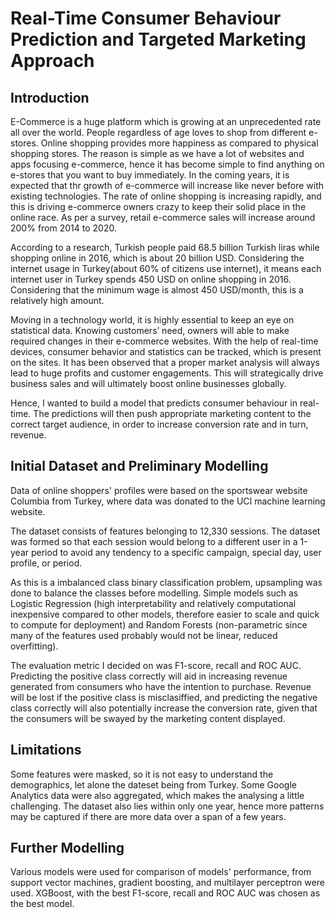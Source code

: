 # Real-Time Consumer Behaviour Prediction and Targeted Marketing Approach

## Introduction

E-Commerce is a huge platform which is growing at an unprecedented rate all over the world. People regardless of age loves to shop from different e-stores. Online shopping provides more happiness as compared to physical shopping stores. The reason is simple as we have a lot of websites and apps focusing e-commerce, hence it has become simple to find anything on e-stores that you want to buy immediately. In the coming years, it is expected that thr growth of e-commerce will increase like never before with existing technologies. The rate of online shopping is increasing rapidly, and this is driving e-commerce owners crazy to keep their solid place in the online race. As per a survey, retail e-commerce sales will increase around 200% from 2014 to 2020.

According to a research, Turkish people paid 68.5 billion Turkish liras while shopping online in 2016, which is about 20 billion USD. Considering the internet usage in Turkey(about 60% of citizens use internet), it means each internet user in Turkey spends 450 USD on online shopping in 2016. Considering that the minimum wage is almost 450 USD/month, this is a relatively high amount.

Moving in a technology world, it is highly essential to keep an eye on statistical data. Knowing customers’ need, owners will able to make required changes in their e-commerce websites. With the help of real-time devices, consumer behavior and statistics can be tracked, which is present on the sites. It has been observed that a proper market analysis will always lead to huge profits and customer engagements. This will strategically drive business sales and will ultimately boost online businesses globally.

Hence, I wanted to build a model that predicts consumer behaviour in real-time. The predictions will then push appropriate marketing content to the correct target audience, in order to increase conversion rate and in turn, revenue.

## Initial Dataset and Preliminary Modelling
Data of online shoppers' profiles were based on the sportswear website Columbia from Turkey, where data was donated to the UCI machine learning website.

The dataset consists of features belonging to 12,330 sessions. The dataset was formed so that each session would belong to a different user in a 1-year period to avoid any tendency to a specific campaign, special day, user profile, or period.

As this is a imbalanced class binary classification problem, upsampling was done to balance the classes before modelling. Simple models such as Logistic Regression (high interpretability and relatively computational inexpensive compared to other models, therefore easier to scale and quick to compute for deployment) and Random Forests (non-parametric since many of the features used probably would not be linear, reduced overfitting).

The evaluation metric I decided on was F1-score, recall and ROC AUC. Predicting the positive class correctly will aid in increasing revenue generated from consumers who have the intention to purchase. Revenue will be lost if the positive class is misclasiffied, and predicting the negative class correctly will also potentially increase the conversion rate, given that the consumers will be swayed by the marketing content displayed.

## Limitations
Some features were masked, so it is not easy to understand the demographics, let alone the dateset being from Turkey. Some Google Analytics data were also aggregated, which makes the analysing a little challenging. The dataset also lies within only one year, hence more patterns may be captured if there are more data over a span of a few years.

## Further Modelling
Various models were used for comparison of models' performance, from support vector machines, gradient boosting, and multilayer perceptron were used. XGBoost, with the best F1-score, recall and ROC AUC was chosen as the best model.
